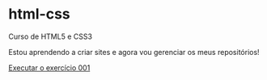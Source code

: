 # html-css
 Curso de HTML5 e CSS3 

Estou aprendendo a criar sites e agora vou gerenciar os meus repositórios!

<a href="https://tuanysilva.github.io/html-css/exercicios/ex001/index.html">Executar o exercício 001</a>